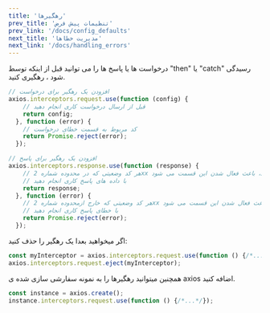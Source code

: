```yaml
---
title: 'رهگیرها'
prev_title: 'تنظیمات پیش فرض'
prev_link: '/docs/config_defaults'
next_title: 'مدیریت خطاها'
next_link: '/docs/handling_errors'
---
```


درخواست ها یا پاسخ ها را می توانید قبل از اینکه توسط "then" یا "catch" رسیدگی شود ، رهگیری کنید. 

```js
// افزودن یک رهگیر برای درخواست
axios.interceptors.request.use(function (config) {
    // قبل از ارسال درخواست کاری انجام دهید 
    return config;
  }, function (error) {
    // کد مربوط به قسمت خطای درخواست
    return Promise.reject(error);
  });

// افزودن یک رهگیر برای پاسخ
axios.interceptors.response.use(function (response) {
    // هر کد وضعیتی که در محدوده شماره 2xx قرار دارد، باعث فعال شدن این قسمت می شود 
    // با داده های پاسخ کاری انجام دهید
    return response;
  }, function (error) {
    // هر کد وضعیتی که خارج ازمحدوده شماره 2xx باشد، باعث فعال شدن این قسمت می شود 
    // با خطای پاسخ کاری انجام دهید
    return Promise.reject(error);
  });
```

اگر میخواهید بعدا یک رهگیر را حذف کنید:

```js
const myInterceptor = axios.interceptors.request.use(function () {/*...*/});
axios.interceptors.request.eject(myInterceptor);
```

همچنین میتوانید رهگیرها را به نمونه سفارشی سازی شده ی axios اضافه کنید.

```js
const instance = axios.create();
instance.interceptors.request.use(function () {/*...*/});
```